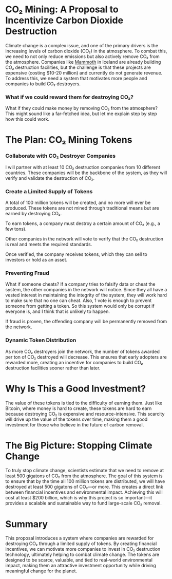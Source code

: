 # CO₂ Mining: A Proposal to Incentivize Carbon Dioxide Destruction

Climate change is a complex issue, and one of the primary drivers is the increasing levels of carbon dioxide (CO₂) in the atmosphere. To combat this, we need to not only reduce emissions but also actively remove CO₂ from the atmosphere. Companies like [Mammoth](https://climeworks.com/plant-mammoth) in Iceland are already building CO₂ destruction facilities, but the challenge is that these projects are expensive (costing $10-20 million) and currently do not generate revenue. To address this, we need a system that motivates more people and companies to build CO₂ destroyers.

### What if we could reward them for destroying CO₂?
What if they could make money by removing CO₂ from the atmosphere?
This might sound like a far-fetched idea, but let me explain step by step how this could work.

# The Plan: CO₂ Mining Tokens
### Collaborate with CO₂ Destroyer Companies
I will partner with at least 10 CO₂ destruction companies from 10 different countries. These companies will be the backbone of the system, as they will verify and validate the destruction of CO₂.

### Create a Limited Supply of Tokens
A total of 100 million tokens will be created, and no more will ever be produced. These tokens are not mined through traditional means but are earned by destroying CO₂.

To earn tokens, a company must destroy a certain amount of CO₂ (e.g., a few tons).

Other companies in the network will vote to verify that the CO₂ destruction is real and meets the required standards.

Once verified, the company receives tokens, which they can sell to investors or hold as an asset.

### Preventing Fraud

What if someone cheats? 
If a company tries to falsify data or cheat the system, the other companies in the network will notice. Since they all have a vested interest in maintaining the integrity of the system, they will work hard to make sure that no one can cheat. Also, 1 vote is enough to prevent someone from getting a token. So this system would only be corrupt if everyone is, and I think that is unlikely to happen.

If fraud is proven, the offending company will be permanently removed from the network.

### Dynamic Token Distribution

As more CO₂ destroyers join the network, the number of tokens awarded per ton of CO₂ destroyed will decrease. This ensures that early adopters are rewarded more, creating an incentive for companies to build CO₂ destruction facilities sooner rather than later.

# Why Is This a Good Investment?
The value of these tokens is tied to the difficulty of earning them. Just like Bitcoin, where money is hard to create, these tokens are hard to earn because destroying CO₂ is expensive and resource-intensive. This scarcity will drive up the value of the tokens over time, making them a good investment for those who believe in the future of carbon removal.

# The Big Picture: Stopping Climate Change
To truly stop climate change, scientists estimate that we need to remove at least 500 gigatons of CO₂ from the atmosphere. The goal of this system is to ensure that by the time all 100 million tokens are distributed, we will have destroyed at least 500 gigatons of CO₂—or more. This creates a direct link between financial incentives and environmental impact. Achieving this will cost at least $200 billion, which is why this project is so important—it provides a scalable and sustainable way to fund large-scale CO₂ removal.

# Summary
This proposal introduces a system where companies are rewarded for destroying CO₂ through a limited supply of tokens. By creating financial incentives, we can motivate more companies to invest in CO₂ destruction technology, ultimately helping to combat climate change. The tokens are designed to be scarce, valuable, and tied to real-world environmental impact, making them an attractive investment opportunity while driving meaningful change for the planet.
